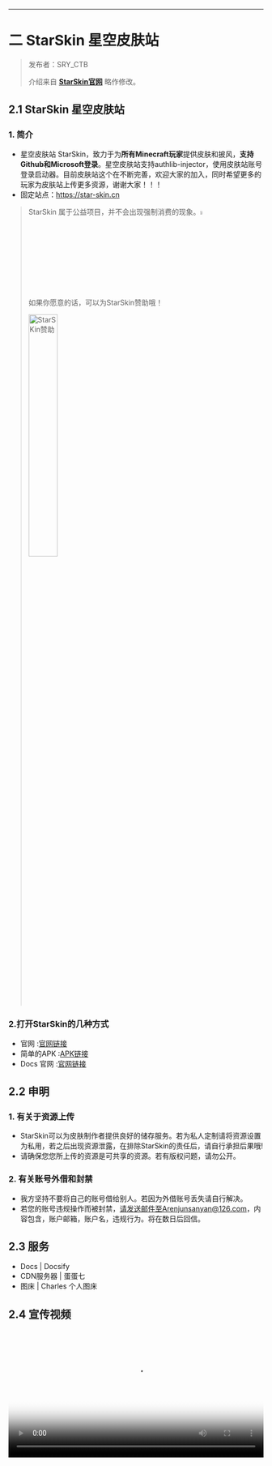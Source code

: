 ------

# 二 StarSkin 星空皮肤站

> 发布者：SRY_CTB
>
> 介绍来自  **[StarSkin官网](https://warn.star-skin.link/syjAUPm8u5t4ILCNd0VqhgG0R)** 略作修改。

## 2.1 StarSkin 星空皮肤站

### 1. 简介

- 星空皮肤站 StarSkin，致力于为**所有Minecraft玩家**提供皮肤和披风，**支持Github和Microsoft登录**。星空皮肤站支持authlib-injector，使用皮肤站账号登录启动器。目前皮肤站这个在不断完善，欢迎大家的加入，同时希望更多的玩家为皮肤站上传更多资源，谢谢大家！！！ 
- 固定站点：https://star-skin.cn


> StarSkin 属于公益项目，并不会出现强制消费的现象。<img src=https://pic-up.star-skin.cn/i/2023/03/09/80b81f8c-8c26-01ec-d1ce-1c2e3dcdc359.gif width=4% alt="StarSKin"/>
>
> 如果你愿意的话，可以为StarSkin赞助哦！
>
> <img src=https://pic-up.star-skin.cn/i/2023/03/07/a89eb8f2-d4bd-02dc-4ce9-c3e5d3690f5a.png width=35% alt="StarSKin赞助"/>

### 2.打开StarSkin的几种方式
 - 官网 :[官网链接](https://star-skin.cn)
 - 简单的APK :[APK链接](https://star-skin.cn/apk/StarSkin.apk)
 - Docs 官网 :[官网链接](https://docs.star-skin.cn)

## 2.2 申明
### 1. 有关于资源上传

 - StarSkin可以为皮肤制作者提供良好的储存服务。若为私人定制请将资源设置为私用，若之后出现资源泄露，在排除StarSkin的责任后，请自行承担后果哦!
 - 请确保您您所上传的资源是可共享的资源。若有版权问题，请勿公开。
 
### 2. 有关账号外借和封禁
 - 我方坚持不要将自己的账号借给别人。若因为外借账号丢失请自行解决。
 - 若您的账号违规操作而被封禁，请发送邮件至Arenjunsanyan@126.com，内容包含，账户邮箱，账户名，违规行为。将在数日后回信。
 
## 2.3 服务
 - Docs | Docsify
 - CDN服务器 | 蛋蛋七
 - 图床 | Charles 个人图床

## 2.4 宣传视频
<video width="100%" height="auto" controls poster="https://pic-up.star-skin.cn/i/2023/03/08/a662fd65-290b-03d7-388e-90a1ef700387.png">
  <source src="https://ddns.star-skin.cn:3432/f/68Tj/BWhnKd4H_1-HMCL%E4%BD%BF%E7%94%A8StarSkin%E5%A4%96%E7%BD%AE%E7%99%BB%E5%BD%95%E7%9A%84%E6%93%8D%E4%BD%9C%E6%AD%A5%E9%AA%A4-480P%20%E6%B8%85%E6%99%B0-AVC.mp4" type="video/mp4">
</video>
